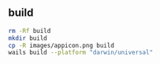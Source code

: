 ## build

```sh
rm -Rf build
mkdir build
cp -R images/appicon.png build
wails build --platform "darwin/universal"
```
